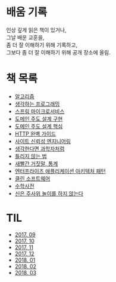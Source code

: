 # 배움 기록

인상 깊게 읽은 책이 있거나,<br/>
그날 배운 교훈을,<br/>
좀 더 잘 이해하기 위해 기록하고,<br/>
그보다 좀 더 잘 이해하기 위해 공개 장소에 올림.<br/>

# 책 목록

- [알고리즘](algorithm/README.md)
- [생각하는 프로그래밍](pp/README.md)
- [스프링 마이크로서비스](spring-ms/README.md)
- [도메인 주도 설계 구현](iddd/README.md)
- [도메인 주도 설계 핵심](dddd/README.md)
- [HTTP 완벽 가이드](http-definitive-guide/README.md)
- [사이트 신뢰성 엔지니어링](sre/README.md)
- [생각한다면 과학자처럼](sientific-habits-of-mind/README.md)
- [틀리지 않는 법](how-not-to-be-wrong/README.md)
- [새빨간 거짓말, 통계](how-to-lie-with-statistics/README.md)
- [엔터프라이즈 애플리케이션 아키텍처 패턴](poeaa/README.md)
- [클린 소프트웨어](cleansw/README.md)
- [수학사전](mathdict/README.md)
- [신은 주사위 놀이를 하지 않는다](the-improbability-principle/README.md)

# TIL

- [2017. 09](til/2017-09.md)
- [2017. 10](til/2017-10.md)
- [2017. 11](til/2017-11.md)
- [2017. 12](til/2017-12.md)
- [2018. 01](til/2018-01.md)
- [2018. 02](til/2018-02.md)
- [2018. 03](til/2018-03.md)

